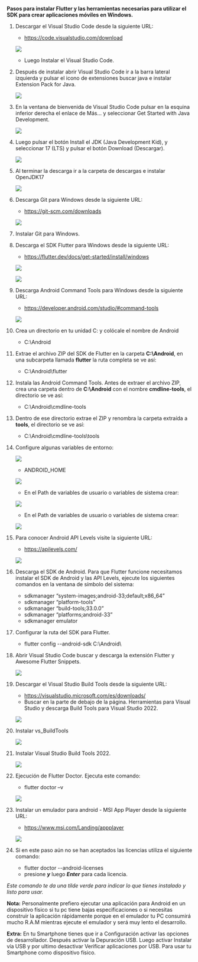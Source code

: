 ﻿**Pasos para instalar Flutter y las herramientas necesarias para utilizar el SDK para crear aplicaciones móviles en Windows.** 

1. Descargar el Visual Studio Code desde la siguiente URL: 
    - [https://code.visualstudio.com/download ](https://code.visualstudio.com/download)

    ![](assets/img/Aspose.Words.c6a010d4-6cec-4493-9a8c-a9bd719d0e5f.001.jpeg)

    - Luego Instalar el Visual Studio Code. 

2. Después de instalar abrir Visual Studio Code ir a la barra lateral izquierda y pulsar el icono de extensiones buscar java e instalar Extension Pack for Java. 

    ![](assets/img/Aspose.Words.c6a010d4-6cec-4493-9a8c-a9bd719d0e5f.002.jpeg)

3. En la ventana de bienvenida de Visual Studio Code pulsar en la esquina inferior derecha el enlace de Más… y seleccionar Get Started with Java Development. 

    ![](assets/img/Aspose.Words.c6a010d4-6cec-4493-9a8c-a9bd719d0e5f.003.jpeg)

4. Luego pulsar el botón Install el JDK (Java Development Kid), y seleccionar 17 (LTS) y pulsar el botón Download (Descargar). 

    ![](assets/img/Aspose.Words.c6a010d4-6cec-4493-9a8c-a9bd719d0e5f.004.jpeg)

5. Al terminar la descarga ir a la carpeta de descargas e instalar OpenJDK17 

    ![](assets/img/Aspose.Words.c6a010d4-6cec-4493-9a8c-a9bd719d0e5f.005.png)

6. Descarga Git para Windows desde la siguiente URL: 

    - [ https://git-scm.com/downloads ](https://git-scm.com/downloads) 

    ![](assets/img/Aspose.Words.c6a010d4-6cec-4493-9a8c-a9bd719d0e5f.006.png)

7. Instalar Git para Windows. 
8. Descarga el SDK Flutter para Windows desde la siguiente URL:  

    - [ https://flutter.dev/docs/get-started/install/windows ](https://flutter.dev/docs/get-started/install/windows) 

    ![](assets/img/Aspose.Words.c6a010d4-6cec-4493-9a8c-a9bd719d0e5f.007.png)

    ![](assets/img/Aspose.Words.c6a010d4-6cec-4493-9a8c-a9bd719d0e5f.008.png)

9. Descarga Android Command Tools para Windows desde la siguiente URL: 

    - [ https://developer.android.com/studio/#command-tools ](https://developer.android.com/studio/#command-tools) 

    ![](assets/img/Aspose.Words.c6a010d4-6cec-4493-9a8c-a9bd719d0e5f.009.jpeg)

10. Crea un directorio en tu unidad C: y colócale el nombre de Android 

    - C:\Android 

11. Extrae el archivo ZIP del SDK de Flutter en la carpeta **C:\Android**, en una subcarpeta llamada **flutter** la ruta completa se ve así: 

    - C:\Android\flutter 

12. Instala las Android Command Tools. Antes de extraer el archivo ZIP, crea una carpeta dentro de **C:\Android** con el nombre **cmdline-tools**, el directorio se ve así: 

    - C:\Android\cmdline-tools 

13. Dentro de ese directorio extrae el ZIP y renombra la carpeta extraída a **tools**, el directorio se ve así: 

    - C:\Android\cmdline-tools\tools 

14. Configure algunas variables de entorno: 

    ![](assets/img/Aspose.Words.c6a010d4-6cec-4493-9a8c-a9bd719d0e5f.010.png)

    - ANDROID\_HOME  

    ![](assets/img/Aspose.Words.c6a010d4-6cec-4493-9a8c-a9bd719d0e5f.011.jpeg)

 
    - En el Path de variables de usuario o variables de sistema crear:  

    ![](assets/img/Aspose.Words.c6a010d4-6cec-4493-9a8c-a9bd719d0e5f.012.jpeg)

    - En el Path de variables de usuario o variables de sistema crear: 

    ![](assets/img/Aspose.Words.c6a010d4-6cec-4493-9a8c-a9bd719d0e5f.013.jpeg)

15. Para conocer Android API Levels visite la siguiente URL: 

    - [ https://apilevels.com/ ](https://apilevels.com/)

    ![](assets/img/Aspose.Words.c6a010d4-6cec-4493-9a8c-a9bd719d0e5f.014.jpeg)

16. Descarga el SDK de Android. Para que Flutter funcione necesitamos instalar el SDK de Android y las API Levels, ejecute los siguientes comandos en la ventana de símbolo del sistema: 
    - sdkmanager “system-images;android-33;default;x86\_64” 
    - sdkmanager “platform-tools” 
    - sdkmanager “build-tools;33.0.0” 
    - sdkmanager “platforms;android-33” 
    - sdkmanager emulator 

17. Configurar la ruta del SDK para Flutter.
    - flutter config --android-sdk C:\Android\ 

18. Abrir Visual Studio Code buscar y descarga la extensión Flutter y Awesome Flutter Snippets. 

    ![](assets/img/Aspose.Words.c6a010d4-6cec-4493-9a8c-a9bd719d0e5f.015.jpeg)

19. Descargar el Visual Studio Build Tools desde la siguiente URL: 
    - [https://visualstudio.microsoft.com/es/downloads/ ](https://visualstudio.microsoft.com/es/downloads/)
    - Buscar en la parte de debajo de la página. Herramientas para Visual Studio y descarga Build Tools para Visual Studio 2022. 

    ![](assets/img/Aspose.Words.c6a010d4-6cec-4493-9a8c-a9bd719d0e5f.016.jpeg)

20. Instalar vs\_BuildTools 

    ![](assets/img/Aspose.Words.c6a010d4-6cec-4493-9a8c-a9bd719d0e5f.017.png)

21. Instalar Visual Studio Build Tools 2022.

    ![](assets/img/Aspose.Words.c6a010d4-6cec-4493-9a8c-a9bd719d0e5f.018.png)

22. Ejecución de Flutter Doctor. Ejecuta este comando: 

    - flutter doctor –v 

    ![](assets/img/Aspose.Words.c6a010d4-6cec-4493-9a8c-a9bd719d0e5f.019.jpeg)

23. Instalar un emulador para android - MSI App Player desde la siguiente URL: 
     - [https://www.msi.com/Landing/appplayer ](https://www.msi.com/Landing/appplayer)
    
    ![](assets/img/Aspose.Words.c6a010d4-6cec-4493-9a8c-a9bd719d0e5f.020.png)

24. Si en este paso aún no se han aceptados las licencias utiliza el siguiente comando: 
    - flutter doctor --android-licenses 
    - presione ***y*** luego ***Enter*** para cada licencia. 

*Este comando te da una tilde verde para indicar lo que tienes instalado y listo para usar.*  

**Nota:** Personalmente prefiero ejecutar una aplicación para Android en un dispositivo físico si tu pc tiene  bajas  especificaciones  o  si  necesitas  construir  la  aplicación  rápidamente  porque  en  el emulador  tu  PC  consumirá  mucho  R.A.M  mientras  ejecute  el  emulador  y  será  muy  lento  el desarrollo. 

**Extra:**  En  tu  Smartphone tienes  que  ir  a  Configuración  activar  las opciones  de   desarrollador. Después activar la Depuración USB. Luego activar Instalar vía USB y por ultimo desactivar Verificar aplicaciones por USB. Para usar tu Smartphone como dispositivo físico.
